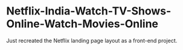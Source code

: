 # Netflix-India-Watch-TV-Shows-Online-Watch-Movies-Online
Just recreated the Netflix landing page layout as a front-end project.
